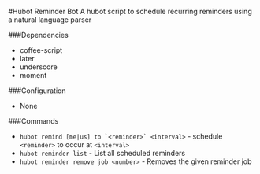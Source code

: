 #Hubot Reminder Bot
A hubot script to schedule recurring reminders using a natural language parser

###Dependencies
  * coffee-script
  * later
  * underscore
  * moment

###Configuration
  * None

###Commands
  - ``hubot remind [me|us] to `<reminder>` <interval>`` - schedule `<reminder>` to occur at `<interval>`
  - `hubot reminder list` - List all scheduled reminders
  - `hubot reminder remove job <number>` - Removes the given reminder job
